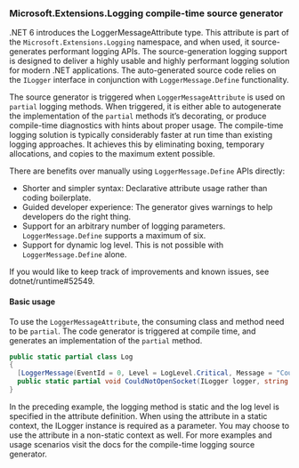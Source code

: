 ﻿### Microsoft.Extensions.Logging compile-time source generator

.NET 6 introduces the LoggerMessageAttribute type. This attribute is part of the `Microsoft.Extensions.Logging` namespace, and when used, it source-generates performant logging APIs. The source-generation logging support is designed to deliver a highly usable and highly performant logging solution for modern .NET applications. The auto-generated source code relies on the `ILogger` interface in conjunction with `LoggerMessage.Define` functionality.

The source generator is triggered when `LoggerMessageAttribute` is used on `partial` logging methods. When triggered, it is either able to autogenerate the implementation of the `partial` methods it’s decorating, or produce compile-time diagnostics with hints about proper usage. The compile-time logging solution is typically considerably faster at run time than existing logging approaches. It achieves this by eliminating boxing, temporary allocations, and copies to the maximum extent possible.

There are benefits over manually using `LoggerMessage.Define` APIs directly:

* Shorter and simpler syntax: Declarative attribute usage rather than coding boilerplate.
* Guided developer experience: The generator gives warnings to help developers do the right thing.
* Support for an arbitrary number of logging parameters. `LoggerMessage.Define` supports a maximum of six.
* Support for dynamic log level. This is not possible with `LoggerMessage.Define` alone.

If you would like to keep track of improvements and known issues, see dotnet/runtime#52549.

#### Basic usage

To use the `LoggerMessageAttribute`, the consuming class and method need to be `partial`. The code generator is triggered at compile time, and generates an implementation of the `partial` method.

```c#
public static partial class Log
{
  [LoggerMessage(EventId = 0, Level = LogLevel.Critical, Message = "Could not open socket to `{hostName}`")]
  public static partial void CouldNotOpenSocket(ILogger logger, string hostName);
}
```

In the preceding example, the logging method is static and the log level is specified in the attribute definition. When using the attribute in a static context, the ILogger instance is required as a parameter. You may choose to use the attribute in a non-static context as well. For more examples and usage scenarios visit the docs for the compile-time logging source generator.
